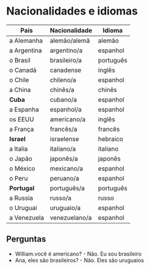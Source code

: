 # Nacionalidades e idiomas

| País | Nacionalidade | Idioma |
| -- | -- | -- |
| a Alemanha  | alemão/alemã  | alemão |
| a Argentina | argentino/a   | espanhol |
| o Brasil    | brasileiro/a  | português |
| o Canadá    | canadense     | inglês |
| o Chile     | chileno/a     | espanhol |
| a China     | chinês/a      | chinês |
| **Cuba**    | cubano/a      | espanhol |
| a Espanha   | espanhol/a    | espanhol |
| os EEUU     | americano/a   | inglês |
| a França    | francês/a     | francês |
| **Israel**  | israelense    | hebraico |
| a Italia    | italiano/a    | italiano |
| o Japão     | japonês/a     | japonês |
| o México    | mexicano/a    | espanhol |
| o Peru      | peruano/a     | espanhol |
| **Portugal**| português/a   | português |
| a Russia    | russo/a       | russo    |
| o Uruguai   | uruguaio/a    | espanhol |
| a Venezuela | venezuelano/a | espanhol |

## Perguntas

* William.você é americano? - Não. Eu sou brasileiro
* Ana, eles são brasileiros? - Não. Eles são uruguaios
